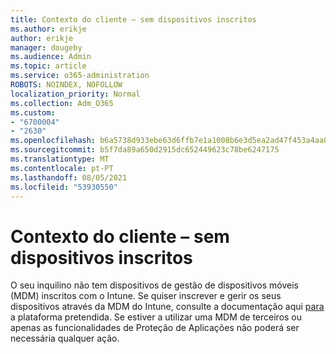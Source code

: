 ```yaml
---
title: Contexto do cliente – sem dispositivos inscritos
ms.author: erikje
author: erikje
manager: dougeby
ms.audience: Admin
ms.topic: article
ms.service: o365-administration
ROBOTS: NOINDEX, NOFOLLOW
localization_priority: Normal
ms.collection: Adm_O365
ms.custom:
- "6700004"
- "2630"
ms.openlocfilehash: b6a5738d933ebe63d6ffb7e1a1008b6e3d5ea2ad47f453a4aa0028e566f344ec
ms.sourcegitcommit: b5f7da89a650d2915dc652449623c78be6247175
ms.translationtype: MT
ms.contentlocale: pt-PT
ms.lasthandoff: 08/05/2021
ms.locfileid: "53930550"
---
```

# <a name="client-context---no-enrolled-devices"></a>Contexto do cliente – sem dispositivos inscritos

O seu inquilino não tem dispositivos de gestão de dispositivos móveis (MDM) inscritos com o Intune. Se quiser inscrever e gerir os seus dispositivos através da MDM do Intune, consulte a documentação aqui [para](https://docs.microsoft.com/intune/device-enrollment) a plataforma pretendida. Se estiver a utilizar uma MDM de terceiros ou apenas as funcionalidades de Proteção de Aplicações não poderá ser necessária qualquer ação. 
